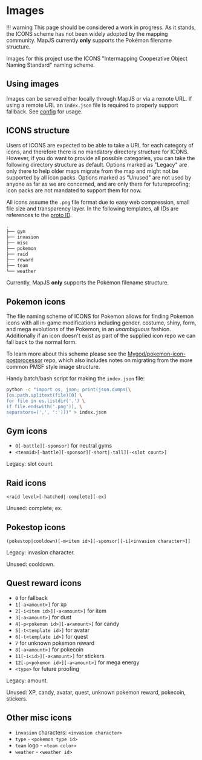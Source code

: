 # Images

!!! warning
    This page should be considered a work in progress. As it stands, the ICONS scheme
    has not been widely adopted by the mapping community. MapJS currently **only**
    supports the Pokémon filename structure.

Images for this project use the ICONS "Intermapping Cooperative Object Naming Standard"
naming scheme.

## Using images

Images can be served either locally through MapJS or via a remote URL. If using a
remote URL an `index.json` file is required to properly support fallback.
See [config](config.md) for usage.

## ICONS structure

Users of ICONS are expected to be able to take a URL for each category of icons, and therefore there is no mandatory directory structure for ICONS.
However, if you do want to provide all possible categories, you can take the following directory structure as default.
Options marked as "Legacy" are only there to help older maps migrate from the map and might not be supported by all icon packs.
Options marked as "Unused" are not used by anyone as far as we are concerned, and are only there for futureproofing; icon packs are not mandated to support them for now.

All icons assume the `.png` file format due to easy web compression, small file size and transparency layer.
In the following templates, all IDs are references to the [proto ID](https://github.com/Furtif/POGOProtos).

```sh
.
├── gym
├── invasion
├── misc
├── pokemon
├── raid
├── reward
├── team
└── weather
```

Currently, MapJS **only** supports the Pokémon filename structure.


## Pokemon icons

The file naming scheme of ICONS for Pokemon allows for finding Pokemon icons with all in-game modifications including gender, costume, shiny, form, and mega evolutions of the Pokemon, in an *unambiguous* fashion. Additionally if an icon doesn't exist as part of the supplied icon repo we can fall back to the normal form.

To learn more about this scheme please see the [Mygod/pokemon-icon-postprocessor] repo,
which also includes notes on migrating from the more common PMSF style image structure.

Handy batch/bash script for making the `index.json` file:

```sh
python -c "import os, json; print(json.dumps(\
[os.path.splitext(file)[0] \
for file in os.listdir('.') \
if file.endswith('.png')], \
separators=(',', ':')))" > index.json
```

## Gym icons

* `0[-battle][-sponsor]` for neutral gyms
* `<teamid>[-battle][-sponsor][-short|-tall][-<slot count>]`

Legacy: slot count.


## Raid icons

`<raid level>[-hatched|-complete][-ex]`

Unused: complete, ex.


## Pokestop icons

`(pokestop|cooldown)[-m<item id>][-sponsor][-i[<invasion character>]]`

Legacy: invasion character.

Unused: cooldown.


## Quest reward icons

* `0` for fallback
* `1[-a<amount>]` for xp
* `2[-i<item id>][-a<amount>]` for item
* `3[-a<amount>]` for dust
* `4[-p<pokemon id>][-a<amount>]` for candy
* `5[-t<template id>]` for avatar
* `6[-t<template id>]` for quest
* `7` for unknown pokemon reward
* `8[-a<amount>]` for pokecoin
* `11[-i<id>][-a<amount>]` for stickers
* `12[-p<pokemon id>][-a<amount>]` for mega energy
* `<type>` for future proofing

Legacy: amount.

Unused: XP, candy, avatar, quest, unknown pokemon reward, pokecoin, stickers.


## Other misc icons

* `invasion` characters: `<invasion character>`
* `type` - `<pokemon type id>`
* `team` logo - `<team color>`
* `weather` - `<weather id>`



[Mygod/pokemon-icon-postprocessor]: https://github.com/Mygod/pokemon-icon-postprocessor
[PMSF]: https://github.com/pmsf/PMSF
